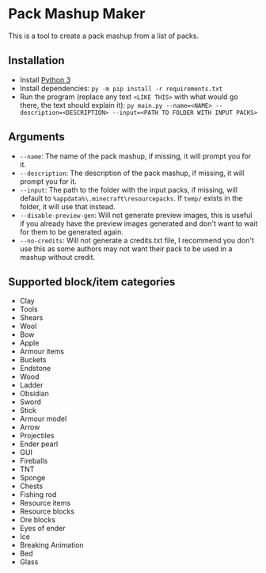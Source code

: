 # Pack Mashup Maker

This is a tool to create a pack mashup from a list of packs.

## Installation

- Install [Python 3](https://www.python.org/downloads/)
- Install dependencies: `py -m pip install -r requirements.txt`
- Run the program (replace any text `<LIKE THIS>` with what would go there, the text should explain it): `py main.py --name=<NAME> --description=<DESCRIPTION> --input=<PATH TO FOLDER WITH INPUT PACKS>`

## Arguments

- `--name`: The name of the pack mashup, if missing, it will prompt you for it.
- `--description`: The description of the pack mashup, if missing, it will prompt you for it.
- `--input`: The path to the folder with the input packs, if missing, will default to `%appdata%\.minecraft\resourcepacks`. If `temp/` exists in the folder, it will use that instead.
- `--disable-preview-gen`: Will not generate preview images, this is useful if you already have the preview images generated and don't want to wait for them to be generated again.
- `--no-credits`: Will not generate a credits.txt file, I recommend you don't use this as some authors may not want their pack to be used in a mashup without credit.

## Supported block/item categories

- Clay
- Tools
- Shears
- Wool
- Bow
- Apple
- Armour items
- Buckets
- Endstone
- Wood
- Ladder
- Obsidian
- Sword
- Stick
- Armour model
- Arrow
- Projectiles
- Ender pearl
- GUI
- Fireballs
- TNT
- Sponge
- Chests
- Fishing rod
- Resource items
- Resource blocks
- Ore blocks
- Eyes of ender
- Ice
- Breaking Animation
- Bed
- Glass
  